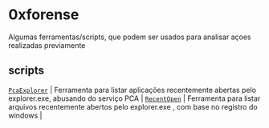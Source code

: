 # 0xforense
Algumas ferramentas/scripts, que podem ser usados para analisar açoes realizadas previamente

## scripts
[`PcaExplorer`](https://github.com/user07777/PcaExplorer) | Ferramenta para listar aplicações recentemente abertas pelo explorer.exe, abusando do serviço PCA |
[`RecentOpen`](https://github.com/user07777/0xforense/blob/main/RecentOpen.cpp) | Ferramenta para listar arquivos recentemente abertos pelo explorer.exe , com base no registro do windows |
